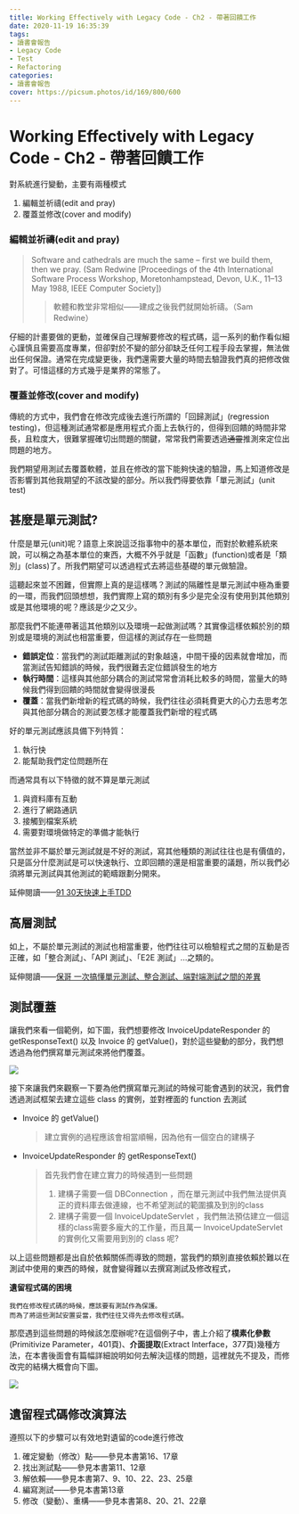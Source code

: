```yaml
---
title: Working Effectively with Legacy Code - Ch2 - 帶著回饋工作
date: 2020-11-19 16:35:39
tags:
- 讀書會報告
- Legacy Code
- Test
- Refactoring
categories: 
- 讀書會報告
cover: https://picsum.photos/id/169/800/600
---
```


# Working Effectively with Legacy Code - Ch2 - 帶著回饋工作

對系統進行變動，主要有兩種模式

1. 編輯並祈禱(edit and pray)
2. 覆蓋並修改(cover and modify)

### 編輯並祈禱(edit and pray)

> Software and cathedrals are much the same – first we build them, then we pray. 
> (Sam Redwine [Proceedings of the 4th International Software Process Workshop, Moretonhampstead, Devon, U.K., 11–13 May 1988, IEEE Computer Society])
>> 軟體和教堂非常相似——建成之後我們就開始祈禱。（Sam Redwine）

仔細的計畫要做的更動，並確保自己理解要修改的程式碼，這一系列的動作看似細心謹慎且需要高度專業，但卻對於不變的部分卻缺乏任何工程手段去掌握，無法做出任何保證。通常在完成變更後，我們還需要大量的時間去驗證我們真的把修改做對了。可惜這樣的方式幾乎是業界的常態了。

### 覆蓋並修改(cover and modify)

傳統的方式中，我們會在修改完成後去進行所謂的「回歸測試」(regression testing)，但這種測試通常都是應用程式介面上去執行的，但得到回饋的時間非常長，且粒度大，很難掌握確切出問題的關鍵，常常我們需要透過~~通靈~~推測來定位出問題的地方。

我們期望用測試去覆蓋軟體，並且在修改的當下能夠快速的驗證，馬上知道修改是否影響到其他我期望的不該改變的部分。所以我們得要依靠「單元測試」(unit test)

## 甚麼是單元測試?

什麼是單元(unit)呢？語意上來說這泛指事物中的基本單位，而對於軟體系統來說，可以稱之為基本單位的東西，大概不外乎就是「函數」(function)或者是「類別」(class)了。所我們期望可以透過程式去將這些基礎的單元做驗證。

這聽起來並不困難，但實際上真的是這樣嗎？測試的隔離性是單元測試中極為重要的一環，而我們回頭想想，我們實際上寫的類別有多少是完全沒有使用到其他類別或是其他環境的呢？應該是少之又少。

那麼我們不能連帶著這其他類別以及環境一起做測試嗎？其實像這樣依賴於別的類別或是環境的測試也相當重要，但這樣的測試存在一些問題

- **錯誤定位**：當我們的測試距離測試的對象越遠，中間干擾的因素就會增加，而當測試告知錯誤的時候，我們很難去定位錯誤發生的地方
- **執行時間**：這樣與其他部分耦合的測試常常會消耗比較多的時間，當量大的時候我們得到回饋的時間就會變得很漫長
- **覆蓋**：當我們新增新的程式碼的時候，我們往往必須耗費更大的心力去思考怎與其他部分耦合的測試要怎樣才能覆蓋我們新增的程式碼

好的單元測試應該具備下列特質：

1. 執行快
2. 能幫助我們定位問題所在

而通常具有以下特徵的就不算是單元測試

1. 與資料庫有互動
2. 進行了網路通訊
3. 接觸到檔案系統
4. 需要對環境做特定的準備才能執行

當然並非不屬於單元測試就是不好的測試，寫其他種類的測試往往也是有價值的，只是區分什麼測試是可以快速執行、立即回饋的還是相當重要的議題，所以我們必須將單元測試與其他測試的範疇跟劃分開來。

延伸閱讀——[91 30天快速上手TDD](https://www.dotblogs.com.tw/hatelove/2013/01/11/learning-tdd-in-30-days-catalog-and-reference)

## 高層測試

如上，不屬於單元測試的測試也相當重要，他們往往可以檢驗程式之間的互動是否正確，如「整合測試」、「API 測試」、「E2E 測試」...之類的。

延伸閱讀——[保哥 一次搞懂單元測試、整合測試、端對端測試之間的差異
](https://blog.miniasp.com/post/2019/02/18/Unit-testing-Integration-testing-e2e-testing)

## 測試覆蓋

讓我們來看一個範例，如下圖，我們想要修改 InvoiceUpdateResponder 的 getResponseText() 以及 Invoice 的 getValue()，對於這些變動的部分，我們想透過為他們撰寫單元測試來將他們覆蓋。

![](https://i.imgur.com/VT1vdQa.jpg)


接下來讓我們來觀察一下要為他們撰寫單元測試的時候可能會遇到的狀況，我們會透過測試框架去建立這些 class 的實例，並對裡面的 function 去測試

- Invoice 的 getValue()
    > 建立實例的過程應該會相當順暢，因為他有一個空白的建構子
- InvoiceUpdateResponder 的 getResponseText()
    > 首先我們會在建立實力的時候遇到一些問題
    > 1. 建構子需要一個 DBConnection ，而在單元測試中我們無法提供真正的資料庫去做連線，也不希望測試的範圍擴及到別的class
    > 2. 建構子需要一個 InvoiceUpdateServlet ，我們無法預估建立一個這樣的class需要多龐大的工作量，而且萬一 InvoiceUpdateServlet 的實例化又需要用到別的 class 呢?

以上這些問題都是出自於依賴關係而導致的問題，當我們的類別直接依賴於難以在測試中使用的東西的時候，就會變得難以去撰寫測試及修改程式，


**遺留程式碼的困境**
```
我們在修改程式碼的時候，應該要有測試作為保護。
而為了將這些測試安置妥當，我們往往又得先去修改程式碼。
```

那麼遇到這些問題的時候該怎麼辦呢?在這個例子中，書上介紹了**樸素化參數**(Primitivize Parameter，401頁)、**介面提取**(Extract Interface，377頁)幾種方法，在本書後面會有篇幅詳細說明如何去解決這樣的問題，這裡就先不提及，而修改完的結構大概會向下圖。

![](https://i.imgur.com/yGYvffN.jpg)

## 遺留程式碼修改演算法

遵照以下的步驟可以有效地對遺留的code進行修改

1. 確定變動（修改）點——參見本書第16、17章
2. 找出測試點——參見本書第11、12章
3. 解依賴——參見本書第7、9、10、22、23、25章
4. 編寫測試——參見本書第13章
5. 修改（變動）、重構——參見本書第8、20、21、22章
